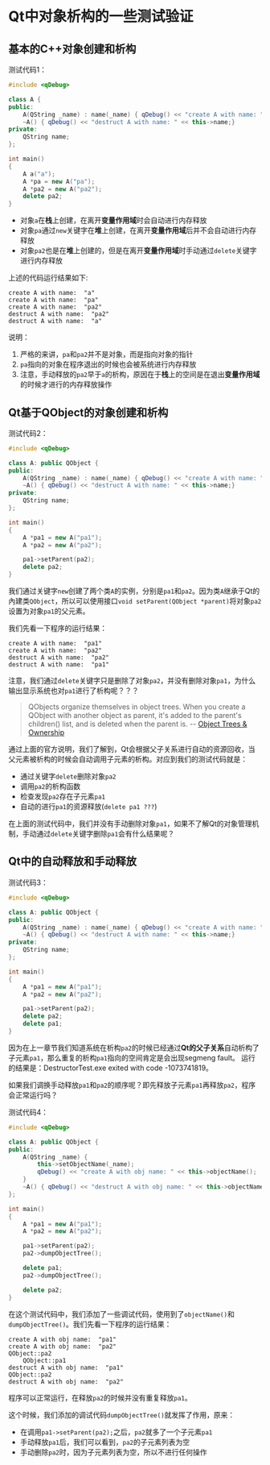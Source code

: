 # Qt中对象析构的一些测试验证

## 基本的C++对象创建和析构
测试代码1：
```C++
#include <qDebug>

class A {
public:
    A(QString _name) : name(_name) { qDebug() << "create A with name: " << this->name;}
    ~A() { qDebug() << "destruct A with name: " << this->name;}
private:
    QString name;
};

int main()
{
    A a("a");
    A *pa = new A("pa");
    A *pa2 = new A("pa2");
    delete pa2;
}
```

 - 对象`a`在**栈**上创建，在离开**变量作用域**时会自动进行内存释放
 - 对象`pa`通过`new`关键字在**堆**上创建，在离开**变量作用域**后并不会自动进行内存释放
 - 对象`pa2`也是在**堆**上创建的，但是在离开**变量作用域**时手动通过`delete`关键字进行内存释放

上述的代码运行结果如下:
```
create A with name:  "a"
create A with name:  "pa"
create A with name:  "pa2"
destruct A with name:  "pa2"
destruct A with name:  "a"
```

说明：

 1. 严格的来讲，`pa`和`pa2`并不是对象，而是指向对象的指针
 2. `pa`指向的对象在程序退出的时候也会被系统进行内存释放
 3. 注意，手动释放的`pa2`早于`a`的析构，原因在于**栈**上的空间是在退出**变量作用域**的时候才进行的内存释放操作

## Qt基于QObject的对象创建和析构
测试代码2：
```C++
#include <qDebug>

class A: public QObject {
public:
    A(QString _name) : name(_name) { qDebug() << "create A with name: " << this->name;}
    ~A() { qDebug() << "destruct A with name: " << this->name;}
private:
    QString name;
};

int main()
{
    A *pa1 = new A("pa1");
    A *pa2 = new A("pa2");

    pa1->setParent(pa2);
    delete pa2;
}
```

我们通过关键字`new`创建了两个类`A`的实例，分别是`pa1`和`pa2`。因为类`A`继承于Qt的內建类`QObject`，所以可以使用接口`void setParent(QObject *parent)`将对象`pa2`设置为对象`pa1`的父元素。

我们先看一下程序的运行结果：
```
create A with name:  "pa1"
create A with name:  "pa2"
destruct A with name:  "pa2"
destruct A with name:  "pa1"
```
注意，我们通过`delete`关键字只是删除了对象`pa2`，并没有删除对象`pa1`，为什么输出显示系统也对`pa1`进行了析构呢？？？

> QObjects organize themselves in object trees. When you create a QObject with another object as parent, it's added to the parent's children() list, and is deleted when the parent is.                      -- [Object Trees & Ownership](http://doc.qt.io/qt-5/objecttrees.html)

通过上面的官方说明，我们了解到，Qt会根据父子关系进行自动的资源回收，当父元素被析构的时候会自动调用子元素的析构。对应到我们的测试代码就是：
 - 通过关键字`delete`删除对象`pa2`
 - 调用`pa2`的析构函数
 - 检查发现`pa2`存在子元素`pa1`
 - 自动的进行`pa1`的资源释放(`delete pa1 ???`)

在上面的测试代码中，我们并没有手动删除对象`pa1`，如果不了解Qt的对象管理机制，手动通过`delete`关键字删除`pa1`会有什么结果呢？

## Qt中的自动释放和手动释放
测试代码3：
```C++
#include <qDebug>

class A: public QObject {
public:
    A(QString _name) : name(_name) { qDebug() << "create A with name: " << this->name;}
    ~A() { qDebug() << "destruct A with name: " << this->name;}
private:
    QString name;
};

int main()
{
    A *pa1 = new A("pa1");
    A *pa2 = new A("pa2");

    pa1->setParent(pa2);
    delete pa2;
    delete pa1;
}
```

因为在上一章节我们知道系统在析构`pa2`的时候已经通过**Qt的父子关系**自动析构了子元素`pa1`，那么重复的析构`pa1`指向的空间肯定是会出现segmeng fault。
运行的结果是：DestructorTest.exe exited with code -1073741819。

如果我们调换手动释放`pa1`和`pa2`的顺序呢？即先释放子元素`pa1`再释放`pa2`，程序会正常运行吗？

测试代码4：
```C++
#include <qDebug>

class A: public QObject {
public:
    A(QString _name) {
        this->setObjectName(_name);
        qDebug() << "create A with obj name: " << this->objectName();
    }
    ~A() { qDebug() << "destruct A with obj name: " << this->objectName();}
};

int main()
{
    A *pa1 = new A("pa1");
    A *pa2 = new A("pa2");

    pa1->setParent(pa2);
    pa2->dumpObjectTree();

    delete pa1;
    pa2->dumpObjectTree();

    delete pa2;
}
```

在这个测试代码中，我们添加了一些调试代码，使用到了`objectName()`和`dumpObjectTree()`。我们先看一下程序的运行结果：
```
create A with obj name:  "pa1"
create A with obj name:  "pa2"
QObject::pa2
    QObject::pa1
destruct A with obj name:  "pa1"
QObject::pa2
destruct A with obj name:  "pa2"
```
程序可以正常运行，在释放`pa2`的时候并没有重复释放`pa1`。

这个时候，我们添加的调试代码`dumpObjectTree()`就发挥了作用，原来：
 - 在调用`pa1->setParent(pa2);`之后，`pa2`就多了一个子元素`pa1`
 - 手动释放`pa1`后，我们可以看到，`pa2`的子元素列表为空
 - 手动删除`pa2`时，因为子元素列表为空，所以不进行任何操作
